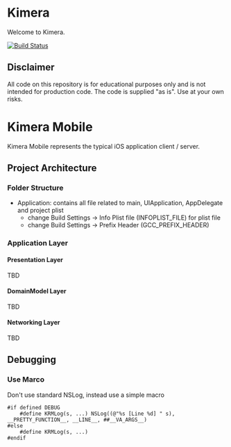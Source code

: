 # Kimera

Welcome to Kimera.

[![Build Status](https://travis-ci.org/maxoly/Kimera.png?branch=master)](https://travis-ci.org/maxoly/Kimera)

## Disclaimer
All code on this repository is for educational purposes only and is not intended for production code. 
The code is supplied "as is". Use at your own risks.

# Kimera Mobile

Kimera Mobile represents the typical iOS application client / server.


## Project Architecture

### Folder Structure

* Application: contains all file related to main, UIApplication, AppDelegate and project plist
    * change Build Settings -> Info Plist file (INFOPLIST_FILE) for plist file
    * change Build Settings -> Prefix Header (GCC_PREFIX_HEADER)
        
### Application Layer

#### Presentation Layer

TBD

#### DomainModel Layer

TBD

#### Networking Layer

TBD


## Debugging

### Use Marco

Don't use standard NSLog, instead use a simple macro


```objc
#if defined DEBUG
    #define KRMLog(s, ...) NSLog((@"%s [Line %d] " s), __PRETTY_FUNCTION__, __LINE__, ##__VA_ARGS__)
#else
    #define KRMLog(s, ...)
#endif
```